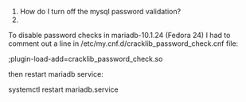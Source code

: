 1. How do I turn off the mysql password validation?
2. 
To disable password checks in mariadb-10.1.24 (Fedora 24) I had to comment out a line in /etc/my.cnf.d/cracklib_password_check.cnf file:

;plugin-load-add=cracklib_password_check.so

then restart mariadb service:

systemctl restart mariadb.service
